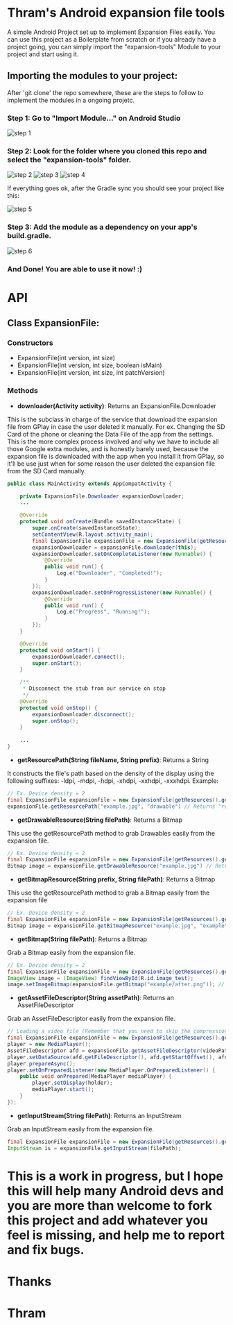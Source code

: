 # Thram's Android expansion file tools
A simple Android Project set up to implement Expansion Files easily.
You can use this project as a Boilerplate from scratch or if you already have a project going, you can simply import the "expansion-tools" Module to your project and start using it.

## Importing the modules to your project:

After 'git clone' the repo somewhere, these are the steps to follow to implement the modules in a ongoing projetc.

### Step 1: Go to "Import Module..." on Android Studio

![step 1](http://i260.photobucket.com/albums/ii2/Thram/Development/Step%201_zpsuukrf3nm.png)

### Step 2: Look for the folder where you cloned this repo and select the "expansion-tools" folder.
![step 2](http://i260.photobucket.com/albums/ii2/Thram/Development/Step%202_zpsfsfusi8u.png)
![step 3](http://i260.photobucket.com/albums/ii2/Thram/Development/Step%203_zpskszbv5fs.png)
![step 4](http://i260.photobucket.com/albums/ii2/Thram/Development/Step%204_zpshz87oera.png)

If everything goes ok, after the Gradle sync you should see your project like this:

![step 5](http://i260.photobucket.com/albums/ii2/Thram/Development/Step%205_zpsnemzjzio.png)

### Step 3: Add the module as a dependency on your app's build.gradle.

![step 6](http://i260.photobucket.com/albums/ii2/Thram/Development/Step%206_zpseetsv7ou.png)

### And Done! You are able to use it now! :)


# API

## Class ExpansionFile:
### Constructors

* ExpansionFile(int version, int size)
* ExpansionFile(int version, int size, boolean isMain) 
* ExpansionFile(int version, int size, int patchVersion)

### Methods
* **downloader(Activity activity)**: Returns an ExpansionFile.Downloader

This is the subclass in charge of the service that download the expansion file from GPlay in case the user deleted it manually. For ex. Changing the SD Card of the phone or cleaning the Data File of the app from the settings.
This is the more complex process involved and why we have to include all those Google extra modules, and is honestly barely used, because the expansion file is downloaded with the app when you install it from GPlay, so it'll be use just when for some reason the user deleted the expansion file from the SD Card manually.
```java
public class MainActivity extends AppCompatActivity {

    private ExpansionFile.Downloader expansionDownloader;
    ...

    @Override
    protected void onCreate(Bundle savedInstanceState) {
        super.onCreate(savedInstanceState);
        setContentView(R.layout.activity_main);
        final ExpansionFile expansionFile = new ExpansionFile(getResources().getInteger(R.integer.obb_version), getResources().getInteger(R.integer.obb_size));
        expansionDownloader = expansionFile.downloader(this);
        expansionDownloader.setOnCompleteListener(new Runnable() {
            @Override
            public void run() {
                Log.e("Downloader", "Completed!");
            }
        });
        expansionDownloader.setOnProgressListener(new Runnable() {
            @Override
            public void run() {
                Log.e("Progress", "Running!");
            }
        });
    }

    @Override
    protected void onStart() {
        expansionDownloader.connect();
        super.onStart();
    }

    /**
     * Disconnect the stub from our service on stop
     */
    @Override
    protected void onStop() {
        expansionDownloader.disconnect();
        super.onStop();
    }
    
    ...
}
```
* **getResourcePath(String fileName, String prefix)**: Returns a String

It constructs the file's path based on the density of the display using the following suffixes: -ldpi, -mdpi, -hdpi, -xhdpi, -xxhdpi, -xxxhdpi.
Example:
```java
// Ex. Device density = 2
final ExpansionFile expansionFile = new ExpansionFile(getResources().getInteger(R.integer.obb_version), getResources().getInteger(R.integer.obb_size));
expansionFile.getResourcePath("example.jpg", "drawable") // Returns "res/drawable-xhdpi/example.jpg"

```

* **getDrawableResource(String filePath)**: Returns a Bitmap

This use the getResourcePath method to grab Drawables easily from the expansion file.
```java
// Ex. Device density = 2
final ExpansionFile expansionFile = new ExpansionFile(getResources().getInteger(R.integer.obb_version), getResources().getInteger(R.integer.obb_size));
Bitmap image = expansionFile.getDrawableResource("example.jpg") // Returns "res/drawable-xhdpi/example.jpg"

```
* **getBitmapResource(String prefix, String filePath)**: Returns a Bitmap

This use the getResourcePath method to grab a Bitmap easily from the expansion file
```java
// Ex. Device density = 2
final ExpansionFile expansionFile = new ExpansionFile(getResources().getInteger(R.integer.obb_version), getResources().getInteger(R.integer.obb_size));
Bitmap image = expansionFile.getBitmapResource("example.jpg", "example") // Returns "res/example-xhdpi/example.jpg"

```
* **getBitmap(String filePath)**: Returns a Bitmap

Grab a Bitmap easily from the expansion file.

```java
// Ex. Device density = 2
final ExpansionFile expansionFile = new ExpansionFile(getResources().getInteger(R.integer.obb_version), getResources().getInteger(R.integer.obb_size));
ImageView image = (ImageView) findViewById(R.id.image_test);
image.setImageBitmap(expansionFile.getBitmap("example/after.png")); // Returns "example/after.jpg" as a Bitmap

```

* **getAssetFileDescriptor(String assetPath)**: Returns an AssetFileDescriptor

Grab an AssetFileDescriptor easily from the expansion file.

```java
// Loading a video file (Remember that you need to skip the compression of every video or audio file when you create the expansion file, otherwise it won't play)
final ExpansionFile expansionFile = new ExpansionFile(getResources().getInteger(R.integer.obb_version), getResources().getInteger(R.integer.obb_size));
player = new MediaPlayer();
AssetFileDescriptor afd = expansionFile.getAssetFileDescriptor(videoPath);
player.setDataSource(afd.getFileDescriptor(), afd.getStartOffset(), afd.getDeclaredLength());
player.prepareAsync();
player.setOnPreparedListener(new MediaPlayer.OnPreparedListener() {
    public void onPrepared(MediaPlayer mediaPlayer) {
        player.setDisplay(holder);
        mediaPlayer.start();
    }
});

```

* **getInputStream(String filePath)**: Returns an InputStream

Grab an InputStream easily from the expansion file.

```java
final ExpansionFile expansionFile = new ExpansionFile(getResources().getInteger(R.integer.obb_version), getResources().getInteger(R.integer.obb_size));
InputStream is = expansionFile.getInputStream(filePath);
```


# This is a work in progress, but I hope this will help many Android devs and you are more than welcome to fork this project and add whatever you feel is missing, and help me to report and fix bugs.

# Thanks
# Thram
